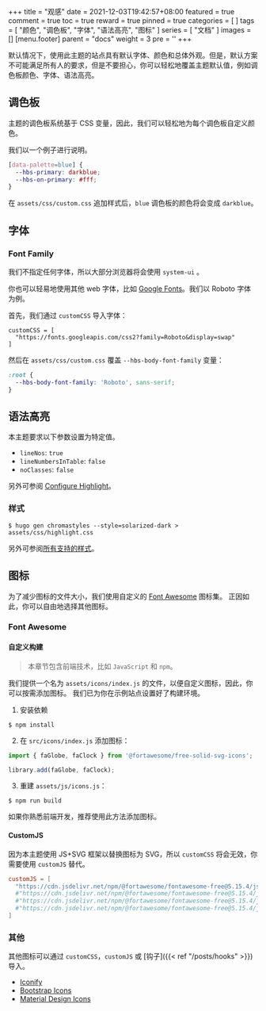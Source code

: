+++
title = "观感"
date = 2021-12-03T19:42:57+08:00
featured = true
comment = true
toc = true
reward = true
pinned = true
categories = [
]
tags = [
  "颜色",
  "调色板",
  "字体",
  "语法高亮",
  "图标"
]
series = [
  "文档"
]
images = []
[menu.footer]
  parent = "docs"
  weight = 3
  pre = '<i class="fas fa-fw fa-palette"></i>'
+++

默认情况下，使用此主题的站点具有默认字体、颜色和总体外观。但是，默认方案不可能满足所有人的要求，但是不要担心，你可以轻松地覆盖主题默认值，例如调色板颜色、字体、语法高亮。

<!--more-->

## 调色板

主题的调色板系统基于 CSS 变量，因此，我们可以轻松地为每个调色板自定义颜色。

我们以一个例子进行说明。

```CSS
[data-palette=blue] {
  --hbs-primary: darkblue;
  --hbs-on-primary: #fff;
}
```

在 `assets/css/custom.css` 追加样式后，`blue` 调色板的颜色将会变成 `darkblue`。

## 字体

### Font Family

我们不指定任何字体，所以大部分浏览器将会使用 `system-ui` 。

你也可以轻易地使用其他 web 字体，比如 [Google Fonts](https://fonts.google.com/)。我们以 Roboto 字体为例。

首先，我们通过 `customCSS` 导入字体：

```
customCSS = [
  "https://fonts.googleapis.com/css2?family=Roboto&display=swap"
]
```

然后在 `assets/css/custom.css` 覆盖 `--hbs-body-font-family` 变量：

```CSS
:root {
  --hbs-body-font-family: 'Roboto', sans-serif;
}
```

## 语法高亮

本主题要求以下参数设置为特定值。

- `lineNos`: `true`
- `lineNumbersInTable`: `false`
- `noClasses`: `false`

另外可参阅 [Configure Highlight](https://gohugo.io/getting-started/configuration-markup#highlight)。

### 样式

```shell
$ hugo gen chromastyles --style=solarized-dark > assets/css/highlight.css
```

另外可参阅[所有支持的样式](https://xyproto.github.io/splash/docs/all.html)。

## 图标

为了减少图标的文件大小，我们使用自定义的 [Font Awesome](https://fontawesome.com/) 图标集。
正因如此，你可以自由地选择其他图标。

### Font Awesome

#### 自定义构建

> 本章节包含前端技术，比如 `JavaScript` 和 `npm`。

我们提供一个名为 `assets/icons/index.js` 的文件，以便自定义图标，因此，你可以按需添加图标。
我们已为你在示例站点设置好了构建环境。

1. 安装依赖

```shell
$ npm install
```

2. 在 `src/icons/index.js` 添加图标：

```js
import { faGlobe, faClock } from '@fortawesome/free-solid-svg-icons';

library.add(faGlobe, faClock);
```

3. 重建 `assets/js/icons.js`：

```shell
$ npm run build
```

如果你熟悉前端开发，推荐使用此方法添加图标。

#### CustomJS

因为本主题使用 JS+SVG 框架以替换图标为 SVG，所以 `customCSS` 将会无效，你需要使用 `customJS` 替代。

```toml
customJS = [
  "https://cdn.jsdelivr.net/npm/@fortawesome/fontawesome-free@5.15.4/js/solid.min.js" # Import solid icons.
  #"https://cdn.jsdelivr.net/npm/@fortawesome/fontawesome-free@5.15.4/js/regular.min.js" # Import regular icons.
  #"https://cdn.jsdelivr.net/npm/@fortawesome/fontawesome-free@5.15.4/js/brands.min.js" # Import brand icons.
  #"https://cdn.jsdelivr.net/npm/@fortawesome/fontawesome-free@5.15.4/js/all.min.js" # Import the full icon set.
]
```

### 其他

其他图标可以通过 `customCSS`，`customJS` 或 [钩子]({{< ref "/posts/hooks" >}}) 导入。

- [Iconify](https://iconify.design/)
- [Bootstrap Icons](https://icons.getbootstrap.com/)
- [Material Design Icons](https://materialdesignicons.com/)
